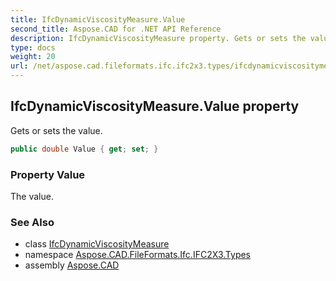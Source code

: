 ```yaml
---
title: IfcDynamicViscosityMeasure.Value
second_title: Aspose.CAD for .NET API Reference
description: IfcDynamicViscosityMeasure property. Gets or sets the value
type: docs
weight: 20
url: /net/aspose.cad.fileformats.ifc.ifc2x3.types/ifcdynamicviscositymeasure/value/
---
```

## IfcDynamicViscosityMeasure.Value property

Gets or sets the value.

```csharp
public double Value { get; set; }
```

### Property Value

The value.

### See Also

* class [IfcDynamicViscosityMeasure](../)
* namespace [Aspose.CAD.FileFormats.Ifc.IFC2X3.Types](../../ifcdynamicviscositymeasure/)
* assembly [Aspose.CAD](../../../)


